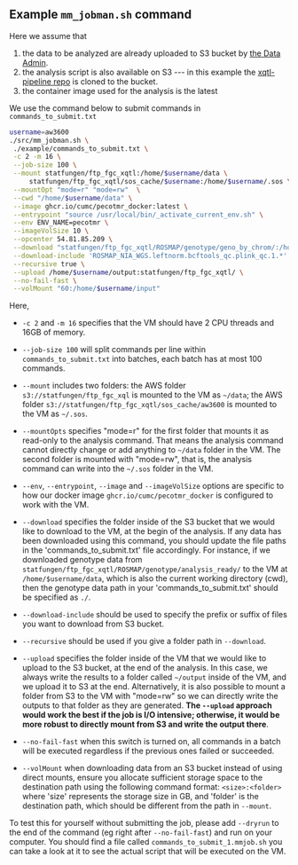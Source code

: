 ## Example `mm_jobman.sh` command

Here we assume that 

1. the data to be analyzed are already uploaded to S3 bucket by [the Data Admin](https://wanggroup.org/productivity_tips/memverge-aws#notes-for-data-admin).
2. the analysis script is also available on S3 --- in this example the [xqtl-pipeline repo](https://github.com/cumc/xqtl-pipeline) is cloned to the bucket.
3. the container image used for the analysis is the latest

We use the command below to submit commands in `commands_to_submit.txt`

```bash
username=aw3600
./src/mm_jobman.sh \
 ./example/commands_to_submit.txt \
 -c 2 -m 16 \
 --job-size 100 \
 --mount statfungen/ftp_fgc_xqtl:/home/$username/data \
	 statfungen/ftp_fgc_xqtl/sos_cache/$username:/home/$username/.sos \
 --mountOpt "mode=r" "mode=rw"  \
 --cwd "/home/$username/data" \
 --image ghcr.io/cumc/pecotmr_docker:latest \
 --entrypoint "source /usr/local/bin/_activate_current_env.sh" \
 --env ENV_NAME=pecotmr \
 --imageVolSize 10 \
 --opcenter 54.81.85.209 \
 --download "statfungen/ftp_fgc_xqtl/ROSMAP/genotype/geno_by_chrom/:/home/$username/input" \
 --download-include 'ROSMAP_NIA_WGS.leftnorm.bcftools_qc.plink_qc.1.*'  \
 --recursive true \
 --upload /home/$username/output:statfungen/ftp_fgc_xqtl/ \
 --no-fail-fast \
 --volMount "60:/home/$username/input"
```

Here, 

- `-c 2` and `-m 16` specifies that the VM should have 2 CPU threads and 16GB of memory.
- `--job-size 100` will split commands per line within `commands_to_submit.txt` into batches, each batch has at most 100 commands.
- `--mount` includes two folders: the AWS folder `s3://statfungen/ftp_fgc_xql` is mounted to the VM as `~/data`; the AWS folder `s3://statfungen/ftp_fgc_xqtl/sos_cache/aw3600` is mounted to the VM as `~/.sos`.
- `--mountOpts` specifies "mode=r" for the first folder that mounts it as read-only to the analysis command. That means the analysis command cannot directly change or add anything to `~/data` folder in the VM. The second folder is mounted with "mode=rw", that is, the analysis command can write into the `~/.sos` folder in the VM.
- `--env`, `--entrypoint`, `--image` and  `--imageVolSize` options are specific to how our docker image `ghcr.io/cumc/pecotmr_docker` is configured to work with the VM.  
- `--download` specifies the folder inside of the S3 bucket that we would like to download to the VM, at the begin of the analysis. If any data has been downloaded using this command, you should update the file paths in the 'commands_to_submit.txt' file accordingly. For instance, if we downloaded genotype data from `statfungen/ftp_fgc_xqtl/ROSMAP/genotype/analysis_ready/` to the VM at `/home/$username/data`, which is also the current working directory (cwd), then the genotype data path in your 'commands_to_submit.txt' should be specified as `./`.
- `--download-include` should be used to specify the prefix or suffix of files you want to download from S3 bucket. 
- `--recursive` should be used if you give a folder path in `--download`.
- `--upload` specifies the folder inside of the VM that we would like to upload to the S3 bucket, at the end of the analysis. In this case, we always write the results to a folder called `~/output` inside of the VM, and we upload it to S3 at the end. Alternatively, it is also possible to mount a folder from S3 to the VM with "mode=rw" so we can directly write the outputs to that folder as they are generated. **The `--upload` approach would work the best if the job is I/O intensive; otherwise, it would be more robust to directly mount from S3 and write the output there**.

- `--no-fail-fast` when this switch is turned on, all commands in a batch will be executed regardless if the previous ones failed or succeeded. 
- `--volMount` when downloading data from an S3 bucket instead of using direct mounts, ensure you allocate sufficient storage space to the destination path using the following command format: `<size>:<folder> `where 'size' represents the storage size in GB, and 'folder' is the destination path, which should be different from the path in `--mount`. 

To test this for yourself without submitting the job, please add `--dryrun` to the end of the command (eg right after `--no-fail-fast`) and run on your computer. You should find a file called `commands_to_submit_1.mmjob.sh` you can take a look at it to see the actual script that will be executed on the VM.
